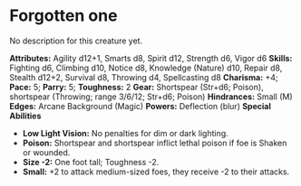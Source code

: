 # Forgotten one

No description for this creature yet.

**Attributes:** Agility d12+1, Smarts d8, Spirit d12, Strength d6, Vigor
d6
**Skills:** Fighting d6, Climbing d10, Notice d8, Knowledge (Nature)
d10, Repair d8, Stealth d12+2, Survival d8, Throwing d4, Spellcasting
d8
**Charisma:** +4; **Pace:** 5; **Parry:** 5; **Toughness:** 2
**Gear:** Shortspear (Str+d6; Poison), shortspear (Throwing; range
3/6/12; Str+d6; Poison)
**Hindrances:** Small (M)
**Edges:** Arcane Background (Magic)
**Powers:** Deflection (blur)
**Special Abilities**

- **Low Light Vision:** No penalties for dim or dark lighting.
- **Poison:** Shortspear and shortspear inflict lethal poison if foe is
Shaken or wounded.
- **Size -2:** One foot tall; Toughness -2.
- **Small:** +2 to attack medium-sized foes, they receive -2 to their
attacks.
